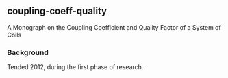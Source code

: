 ## coupling-coeff-quality

A Monograph on the Coupling Coefficient and Quality Factor of a System of Coils

### Background

Tended 2012, during the first phase of research.
